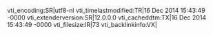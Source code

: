 vti_encoding:SR|utf8-nl
vti_timelastmodified:TR|16 Dec 2014 15:43:49 -0000
vti_extenderversion:SR|12.0.0.0
vti_cacheddtm:TX|16 Dec 2014 15:43:49 -0000
vti_filesize:IR|73
vti_backlinkinfo:VX|
